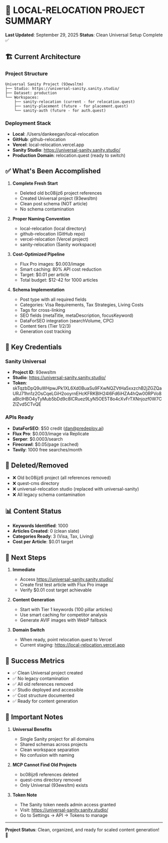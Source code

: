 # 🎯 LOCAL-RELOCATION PROJECT SUMMARY

**Last Updated**: September 29, 2025
**Status**: Clean Universal Setup Complete ✅

## 🏗️ Current Architecture

### Project Structure
```
Universal Sanity Project (93ewsltm)
├── Studio: https://universal-sanity.sanity.studio/
├── Dataset: production
└── Workspaces:
    ├── sanity-relocation (current - for relocation.quest)
    ├── sanity-placement (future - for placement.quest)
    └── sanity-auth (future - for auth.quest)
```

### Deployment Stack
- **Local**: /Users/dankeegan/local-relocation
- **GitHub**: github-relocation
- **Vercel**: local-relocation.vercel.app
- **Sanity Studio**: https://universal-sanity.sanity.studio/
- **Production Domain**: relocation.quest (ready to switch)

## ✅ What's Been Accomplished

1. **Complete Fresh Start**
   - Deleted old bc08ijz6 project references
   - Created Universal project (93ewsltm)
   - Clean post schema (NOT article)
   - No schema contamination

2. **Proper Naming Convention**
   - local-relocation (local directory)
   - github-relocation (GitHub repo)
   - vercel-relocation (Vercel project)
   - sanity-relocation (Sanity workspace)

3. **Cost-Optimized Pipeline**
   - Flux Pro images: $0.003/image
   - Smart caching: 80% API cost reduction
   - Target: $0.01 per article
   - Total budget: $12-42 for 1000 articles

4. **Schema Implementation**
   - Post type with all required fields
   - Categories: Visa Requirements, Tax Strategies, Living Costs
   - Tags for cross-linking
   - SEO fields (metaTitle, metaDescription, focusKeyword)
   - DataForSEO integration (searchVolume, CPC)
   - Content tiers (Tier 1/2/3)
   - Generation cost tracking

## 🔑 Key Credentials

### Sanity Universal
- **Project ID**: 93ewsltm
- **Studio**: https://universal-sanity.sanity.studio/
- **Token**: skTqzbDpQ9uWHpwJPk1XL6Xd0BuaSu9FXwNQZVtHa5xxzchB2jZGZQaURJ71hn1z2OsCqeLGiH2ooyrnEHcKFRKBlH24l6Fd6iHZA4hQw00RPVo8aBlclHBO4yTyMub5bDd9c8ICRuez9LyN5OE5T8o4cXvFrTXNnjozf0W7CZlZvd5CTvQE

### APIs Ready
- **DataForSEO**: $50 credit (dan@predeploy.ai)
- **Flux Pro**: $0.003/image via Replicate
- **Serper**: $0.0003/search
- **Firecrawl**: $0.05/page (cached)
- **Tavily**: 1000 free searches/month

## 🚫 Deleted/Removed

- ❌ Old bc08ijz6 project (all references removed)
- ❌ quest-cms directory
- ❌ universal-relocation studio (replaced with universal-sanity)
- ❌ All legacy schema contamination

## 📊 Content Status

- **Keywords Identified**: 1000
- **Articles Created**: 0 (clean slate)
- **Categories Ready**: 3 (Visa, Tax, Living)
- **Cost per Article**: $0.01 target

## 🚀 Next Steps

1. **Immediate**
   - Access https://universal-sanity.sanity.studio/
   - Create first test article with Flux Pro image
   - Verify $0.01 cost target achievable

2. **Content Generation**
   - Start with Tier 1 keywords (100 pillar articles)
   - Use smart caching for competitor analysis
   - Generate AVIF images with WebP fallback

3. **Domain Switch**
   - When ready, point relocation.quest to Vercel
   - Current staging: https://local-relocation.vercel.app

## 🎯 Success Metrics

- ✅ Clean Universal project created
- ✅ No legacy contamination
- ✅ All old references removed
- ✅ Studio deployed and accessible
- ✅ Cost structure documented
- ✅ Ready for content generation

## 📝 Important Notes

1. **Universal Benefits**
   - Single Sanity project for all domains
   - Shared schemas across projects
   - Clean workspace separation
   - No confusion with naming

2. **MCP Cannot Find Old Projects**
   - bc08ijz6 references deleted
   - quest-cms directory removed
   - Only Universal (93ewsltm) exists

3. **Token Note**
   - The Sanity token needs admin access granted
   - Visit: https://universal-sanity.sanity.studio/
   - Go to Settings → API → Tokens to manage

---

**Project Status**: Clean, organized, and ready for scaled content generation! 🚀